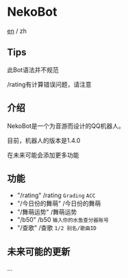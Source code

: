 # NekoBot

[en](https://github.com/Nekony/NekoBot/blob/main/README.md) / zh

## Tips

此Bot语法并不规范

/rating有计算错误问题，请注意

## 介绍

NekoBot是一个为音游而设计的QQ机器人。

目前，机器人的版本是1.4.0

在未来可能会添加更多功能

## 功能

- "/rating" /rating `Grading` `ACC`
- "/今日份的舞萌" /今日份的舞萌
- "/舞萌运势" /舞萌运势
- "/b50" /b50 `输入你的水鱼查分器账号`
- "/查歌" /查歌 `1/2 别名/歌曲ID`

## 未来可能的更新

...

